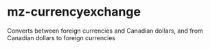 # mz-currencyexchange
Converts between foreign currencies and Canadian dollars, and from Canadian dollars to foreign currencies
